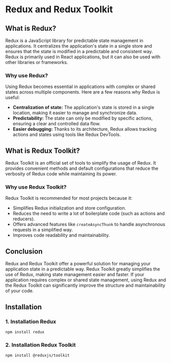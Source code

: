 #  Redux and Redux Toolkit

## What is Redux?

Redux is a JavaScript library for predictable state management in applications. It centralizes the application's state in a single store and ensures that the state is modified in a predictable and consistent way. Redux is primarily used in React applications, but it can also be used with other libraries or frameworks.

### Why use Redux?

Using Redux becomes essential in applications with complex or shared states across multiple components. Here are a few reasons why Redux is useful:
- **Centralization of state:** The application's state is stored in a single location, making it easier to manage and synchronize data.
- **Predictability:** The state can only be modified by specific actions, ensuring a clear and controlled data flow.
- **Easier debugging:** Thanks to its architecture, Redux allows tracking actions and states using tools like Redux DevTools.

## What is Redux Toolkit?

Redux Toolkit is an official set of tools to simplify the usage of Redux. It provides convenient methods and default configurations that reduce the verbosity of Redux code while maintaining its power.

### Why use Redux Toolkit?

Redux Toolkit is recommended for most projects because it:
- Simplifies Redux initialization and store configuration.
- Reduces the need to write a lot of boilerplate code (such as actions and reducers).
- Offers advanced features like `createAsyncThunk` to handle asynchronous requests in a simplified way.
- Improves code readability and maintainability.

## Conclusion

Redux and Redux Toolkit offer a powerful solution for managing your application state in a predictable way. 
Redux Toolkit greatly simplifies the use of Redux, making state management easier and faster. If your application
requires complex or shared state management, using Redux and the Redux Toolkit can significantly improve 
the structure and maintainability of your code.

## Installation

### 1. Installation Redux

``` npm install redux ```

### 2. Installation Redux Toolkit

``` npm install @reduxjs/toolkit ```
